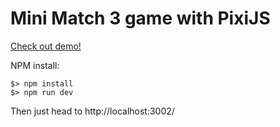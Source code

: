 Mini Match 3 game with PixiJS
=============

[Check out demo!](http://anvoevodin.name/demos/pixijs-match3-eva/)

NPM install:
```
$> npm install
$> npm run dev
```

Then just head to http://localhost:3002/